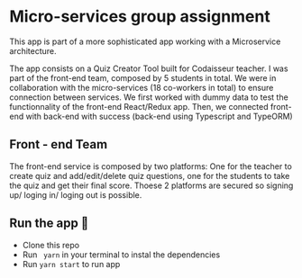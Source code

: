 # Micro-services group assignment

This app is part of a more sophisticated app working with a Microservice architecture.

The app consists on a Quiz Creator Tool built for Codaisseur teacher. I was part of the front-end team, composed by 5 students in total. We were in collaboration with the micro-services (18 co-workers in total) to ensure connection between services. We first worked with dummy data to test the functionnality of the front-end React/Redux app. Then, we connected front-end with back-end with success (back-end using Typescript and TypeORM)

## Front - end Team

The front-end service is composed by two platforms: One for the teacher to create quiz and add/edit/delete quiz questions, one for the students to take the quiz and get their final score. Thoese 2 platforms are secured so signing up/ loging in/ loging out is possible.

## Run the app 🚀

* Clone this repo
* Run ` yarn` in your terminal to instal the dependencies
* Run `yarn start` to run app
